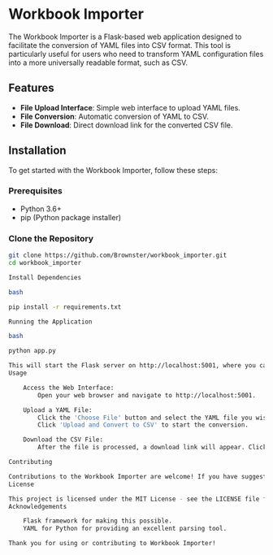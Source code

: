 # Workbook Importer

The Workbook Importer is a Flask-based web application designed to facilitate the conversion of YAML files into CSV format. This tool is particularly useful for users who need to transform YAML configuration files into a more universally readable format, such as CSV.

## Features

- **File Upload Interface**: Simple web interface to upload YAML files.
- **File Conversion**: Automatic conversion of YAML to CSV.
- **File Download**: Direct download link for the converted CSV file.

## Installation

To get started with the Workbook Importer, follow these steps:

### Prerequisites

- Python 3.6+
- pip (Python package installer)

### Clone the Repository

```bash
git clone https://github.com/Brownster/workbook_importer.git
cd workbook_importer

Install Dependencies

bash

pip install -r requirements.txt

Running the Application

bash

python app.py

This will start the Flask server on http://localhost:5001, where you can access the web interface to upload YAML files.
Usage

    Access the Web Interface:
        Open your web browser and navigate to http://localhost:5001.

    Upload a YAML File:
        Click the 'Choose File' button and select the YAML file you wish to convert.
        Click 'Upload and Convert to CSV' to start the conversion.

    Download the CSV File:
        After the file is processed, a download link will appear. Click the link to download the converted CSV file.

Contributing

Contributions to the Workbook Importer are welcome! If you have suggestions for improvements or encounter any issues, please open an issue or submit a pull request.
License

This project is licensed under the MIT License - see the LICENSE file for details.
Acknowledgements

    Flask framework for making this possible.
    YAML for Python for providing an excellent parsing tool.

Thank you for using or contributing to Workbook Importer!
